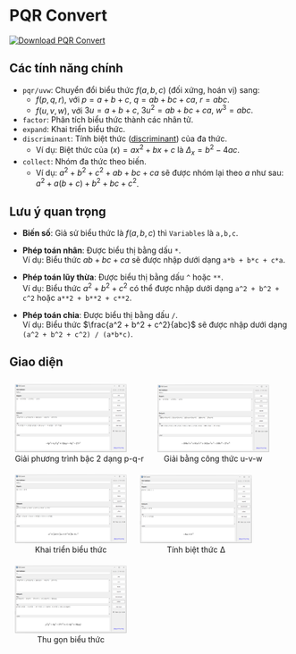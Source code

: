# PQR Convert

<!-- BEGIN LATEST DOWNLOAD BUTTON -->
[![Download PQR Convert](https://custom-icon-badges.demolab.com/badge/-Download-blue?style=for-the-badge&logo=download&logoColor=white "Tải về PQR Convert")](https://github.com/nguyenhuyenag/pqr_convert/releases/)
<!-- END LATEST DOWNLOAD BUTTON -->

## Các tính năng chính

- `pqr/uvw`: Chuyển đổi biểu thức $f(a, b, c)$ (đối xứng, hoán vị) sang:
    + $f(p, q, r),$ với $p = a + b + c, \ q = ab + bc + ca, \ r = abc.$
    + $f(u, v, w),$ với $3u = a + b + c, \ 3u^2 = ab + bc + ca, \ w^3 = abc.$
- `factor`: Phân tích biểu thức thành các nhân tử.
- `expand`: Khai triển biểu thức.
- `discriminant`: Tính biệt thức ([discriminant](https://en.wikipedia.org/wiki/Discriminant)) của đa thức.
    + Ví dụ: Biệt thức của $(x) = ax^2+bx+c$ là $\Delta_{x}=b^2 - 4ac.$
- `collect`: Nhóm đa thức theo biến.
    + Ví dụ: $a^2 + b^2 + c^2 + ab + bc + ca$ sẽ được nhóm lại theo $a$ như sau: $a^2 + a(b + c) + b^2 + bc + c^2$.

## Lưu ý quan trọng

- **Biến số**: Giả sử biểu thức là $f(a,b,c)$ thì `Variables` là `a,b,c`.
- **Phép toán nhân**: Được biểu thị bằng dấu `*`.  
  Ví dụ: Biểu thức $ab + bc + ca$ sẽ được nhập dưới dạng `a*b + b*c + c*a`.

- **Phép toán lũy thừa**: Được biểu thị bằng dấu `^` hoặc `**`.  
  Ví dụ: Biểu thức $a^2 + b^2 + c^2$ có thể được nhập dưới dạng `a^2 + b^2 + c^2` hoặc `a**2 + b**2 + c**2`.
- **Phép toán chia**: Được biểu thị bằng dấu `/`.  
  Ví dụ: Biểu thức $\frac{a^2 + b^2 + c^2}{abc}$ sẽ được nhập dưới dạng `(a^2 + b^2 + c^2) / (a*b*c)`.

## Giao diện

<p align="center">
  <figure style="display:inline-block; margin: 10px;">
    <img src="https://github.com/nguyenhuyenag/pqr_convert/blob/main/screenshots/pqr.png" width="200"/>
    <figcaption align="center">Giải phương trình bậc 2 dạng p-q-r</figcaption>
  </figure>
  <figure style="display:inline-block; margin: 10px;">
    <img src="https://github.com/nguyenhuyenag/pqr_convert/blob/main/screenshots/uvw.png" width="200"/>
    <figcaption align="center">Giải bằng công thức u-v-w</figcaption>
  </figure>
  <figure style="display:inline-block; margin: 10px;">
    <img src="https://github.com/nguyenhuyenag/pqr_convert/blob/main/screenshots/expand.png" width="200"/>
    <figcaption align="center">Khai triển biểu thức</figcaption>
  </figure>
  <figure style="display:inline-block; margin: 10px;">
    <img src="https://github.com/nguyenhuyenag/pqr_convert/blob/main/screenshots/discriminant.png" width="200"/>
    <figcaption align="center">Tính biệt thức Δ</figcaption>
  </figure>
  <figure style="display:inline-block; margin: 10px;">
    <img src="https://github.com/nguyenhuyenag/pqr_convert/blob/main/screenshots/collect.png" width="200"/>
    <figcaption align="center">Thu gọn biểu thức</figcaption>
  </figure>
</p>
